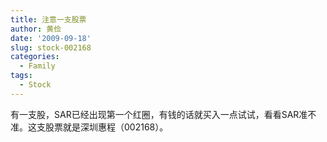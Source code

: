 ```yaml
---
title: 注意一支股票
author: 黄俭
date: '2009-09-18'
slug: stock-002168
categories:
  - Family
tags:
  - Stock
---
```

有一支股，SAR已经出现第一个红圈，有钱的话就买入一点试试，看看SAR准不准。这支股票就是深圳惠程（002168）。
